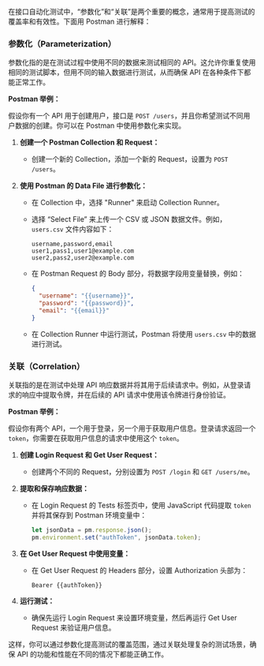 在接口自动化测试中，“参数化”和“关联”是两个重要的概念，通常用于提高测试的覆盖率和有效性。下面用 Postman 进行解释：

### 参数化（Parameterization）

参数化指的是在测试过程中使用不同的数据来测试相同的 API。这允许你重复使用相同的测试脚本，但用不同的输入数据进行测试，从而确保 API 在各种条件下都能正常工作。

**Postman 举例：**

假设你有一个 API 用于创建用户，接口是 `POST /users`，并且你希望测试不同用户数据的创建。你可以在 Postman 中使用参数化来实现。

1. **创建一个 Postman Collection 和 Request：**

   - 创建一个新的 Collection，添加一个新的 Request，设置为 `POST /users`。

2. **使用 Postman 的 Data File 进行参数化：**

   - 在 Collection 中，选择 "Runner" 来启动 Collection Runner。

   - 选择 “Select File” 来上传一个 CSV 或 JSON 数据文件。例如，`users.csv` 文件内容如下：

     ```
     username,password,email
     user1,pass1,user1@example.com
     user2,pass2,user2@example.com
     ```

   - 在 Postman Request 的 Body 部分，将数据字段用变量替换，例如：

     ```json
     {
       "username": "{{username}}",
       "password": "{{password}}",
       "email": "{{email}}"
     }
     ```

   - 在 Collection Runner 中运行测试，Postman 将使用 `users.csv` 中的数据进行测试。

### 关联（Correlation）

关联指的是在测试中处理 API 响应数据并将其用于后续请求中。例如，从登录请求的响应中提取令牌，并在后续的 API 请求中使用该令牌进行身份验证。

**Postman 举例：**

假设你有两个 API，一个用于登录，另一个用于获取用户信息。登录请求返回一个 `token`，你需要在获取用户信息的请求中使用这个 `token`。

1. **创建 Login Request 和 Get User Request：**

   - 创建两个不同的 Request，分别设置为 `POST /login` 和 `GET /users/me`。

2. **提取和保存响应数据：**

   - 在 Login Request 的 Tests 标签页中，使用 JavaScript 代码提取 `token` 并将其保存到 Postman 环境变量中：

     ```javascript
     let jsonData = pm.response.json();
     pm.environment.set("authToken", jsonData.token);
     ```

3. **在 Get User Request 中使用变量：**

   - 在 Get User Request 的 Headers 部分，设置 Authorization 头部为：

     ```
     Bearer {{authToken}}
     ```

4. **运行测试：**

   - 确保先运行 Login Request 来设置环境变量，然后再运行 Get User Request 来验证用户信息。

这样，你可以通过参数化提高测试的覆盖范围，通过关联处理复杂的测试场景，确保 API 的功能和性能在不同的情况下都能正确工作。